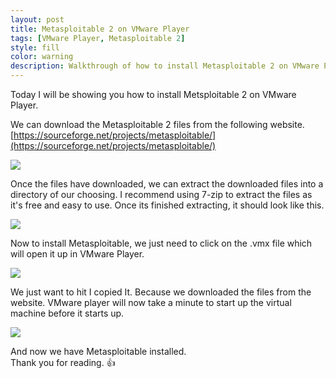 ```yaml
---
layout: post
title: Metasploitable 2 on VMware Player
tags: [VMware Player, Metasploitable 2]
style: fill
color: warning
description: Walkthrough of how to install Metasploitable 2 on VMware Player
---
```


Today I will be showing you how to install Metsploitable 2 on VMware Player.

We can download the Metasploitable 2 files from the following website.  [https://sourceforge.net/projects/metasploitable/](https://sourceforge.net/projects/metasploitable/)

![](/assets/posts/metasploitable-2-on-vmware/picture1.png)

Once the files have downloaded, we can extract the downloaded files into a directory of our choosing. I recommend using 7-zip to extract the files as it's free and easy to use. Once its finished extracting, it should look like this.

![](/assets/posts/metasploitable-2-on-vmware/picture2.png)

Now to install Metasploitable, we just need to click on the .vmx file which will open it up in VMware Player.

![](/assets/posts/metasploitable-2-on-vmware/picture3.png)

We just want to hit I copied It. Because we downloaded the files from the website. VMware player will now take a minute to start up the virtual machine before it starts up.

![](/assets/posts/metasploitable-2-on-vmware/picture4.png)

And now we have Metasploitable installed.  
Thank you for reading. :+1: